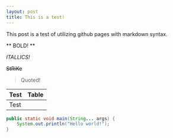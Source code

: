 ```yaml
---
layout: post
title: This is a test!
---
```


This post is a test of utilizing github pages with markdown syntax.

** BOLD! **

*ITALLICS!*

~~StRiKe~~

> Quoted!

| Test | Table |
| ---- | ----- |
| Test| |Content|

```java
public static void main(String... args) {
    System.out.println("Hello world!");
}

```
